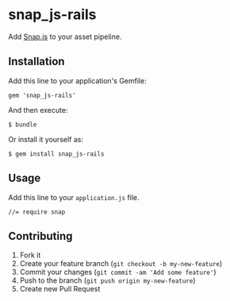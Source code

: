 # snap_js-rails

Add [Snap.js](https://github.com/jakiestfu/Snap.js) to your asset pipeline.

## Installation

Add this line to your application's Gemfile:

    gem 'snap_js-rails'

And then execute:

    $ bundle

Or install it yourself as:

    $ gem install snap_js-rails

## Usage

Add this line to your `application.js` file.

    //= require snap

## Contributing

1. Fork it
2. Create your feature branch (`git checkout -b my-new-feature`)
3. Commit your changes (`git commit -am 'Add some feature'`)
4. Push to the branch (`git push origin my-new-feature`)
5. Create new Pull Request
